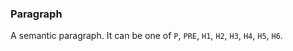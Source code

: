 ### Paragraph

A semantic paragraph. It can be one of `P`, `PRE`, `H1`, `H2`, `H3`, `H4`, `H5`, `H6`.
